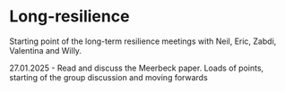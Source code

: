 # Long-resilience

Starting point of the long-term resilience meetings with Neil, Eric, Zabdi, Valentina and Willy.

27.01.2025 - Read and discuss the Meerbeck paper. Loads of points, starting of the group discussion and moving forwards
